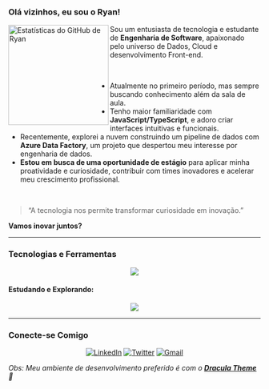 ###  Olá vizinhos, eu sou o Ryan!

<a href="https://www.linkedin.com/in/ryan-porteladev/">
  <img align="left" width="200px" src="https://github-readme-stats.vercel.app/api?username=rylep&show_icons=true&theme=dracula&rank_icon=github&hide_border=true" alt="Estatísticas do GitHub de Ryan" />
</a>

<p align="left">
  Sou um entusiasta de tecnologia e estudante de <strong>Engenharia de Software</strong>, apaixonado pelo universo de Dados, Cloud e desenvolvimento Front-end.
</p>
<br>

-  Atualmente no primeiro período, mas sempre buscando conhecimento além da sala de aula.
-  Tenho maior familiaridade com **JavaScript/TypeScript**, e adoro criar interfaces intuitivas e funcionais.
-  Recentemente, explorei a nuvem construindo um pipeline de dados com **Azure Data Factory**, um projeto que despertou meu interesse por engenharia de dados.
-  **Estou em busca de uma oportunidade de estágio** para aplicar minha proatividade e curiosidade, contribuir com times inovadores e acelerar meu crescimento profissional.

<br>

> “A tecnologia nos permite transformar curiosidade em inovação.”

**Vamos inovar juntos?** 

---

###  Tecnologias e Ferramentas

<p align="center">
  <a href="https://skillicons.dev">
    <img src="https://skillicons.dev/icons?i=html,css,sass,js,ts,php,mysql,azure,git,vscode,figma&perline=11" />
  </a>
</p>

#### **Estudando e Explorando:**
<p align="center">
  <a href="https://skillicons.dev">
    <img src="https://skillicons.dev/icons?i=py,ai,aws,gcp" />
  </a>
</p>

---

###  Conecte-se Comigo

<p align="center">
  <a href="https://www.linkedin.com/in/ryan-porteladev/"><img src="https://img.shields.io/badge/LinkedIn-0077B5?style=for-the-badge&logo=linkedin&logoColor=white" alt="LinkedIn"></a>
  <a href="https://x.com/ryleplucas"><img src="https://img.shields.io/badge/Twitter-1DA1F2?style=for-the-badge&logo=twitter&logoColor=white" alt="Twitter"></a>
  <a href="mailto:ryanlucasalmeidap@gmail.com"><img src="https://img.shields.io/badge/Gmail-D14836?style=for-the-badge&logo=gmail&logoColor=white" alt="Gmail"></a>
</p>

*Obs: Meu ambiente de desenvolvimento preferido é com o **[Dracula Theme](https://draculatheme.com/)** 💜*

